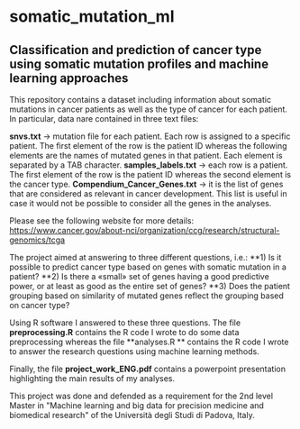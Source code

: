 # somatic_mutation_ml
## Classification and prediction of cancer type using somatic mutation profiles and machine learning approaches

This repository contains a dataset including information about somatic mutations in cancer patients as well as the type of cancer for each patient. 
In particular, data nare contained in three text files:

**snvs.txt** -> mutation file for each patient. Each row is assigned to a specific patient. The first element of the row is the patient ID whereas the following elements are the names of mutated genes in that patient. Each element is separated by a TAB character.
**samples_labels.txt** -> each row is a patient. The first element of the row is the patient ID whereas the second element is the cancer type.
**Compendium_Cancer_Genes.txt** -> it is the list of genes that are considered as relevant in cancer development. This list is useful in case it would not be possible to consider all the genes in the analyses.

Please see the following website for more details:
https://www.cancer.gov/about-nci/organization/ccg/research/structural-genomics/tcga

The project aimed at answering to three different questions, i.e.:
**1) Is it possible to predict cancer type based on genes with somatic mutation in a patient?
**2) Is there a «small» set of genes having a good predictive power, or at least as good as the entire set of genes?
**3) Does the patient grouping based on similarity of mutated genes reflect the grouping based on cancer type?

Using R software I answered to these three questions. The file **preprocessing.R** contains the R code I wrote to do some data preprocessing whereas the file **analyses.R ** contains the R code I wrote to answer the research questions using machine learning methods.

Finally, the file **project_work_ENG.pdf** contains a powerpoint presentation highlighting the main results of my analyses.

This project was done and defended as a requirement for the 2nd level Master in "Machine learning and big data for precision medicine and biomedical research" of the Università degli Studi di Padova, Italy.



